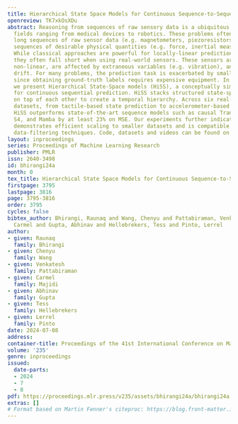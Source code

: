 ```yaml
---
title: Hierarchical State Space Models for Continuous Sequence-to-Sequence Modeling
openreview: TK7xkOsXDu
abstract: Reasoning from sequences of raw sensory data is a ubiquitous problem across
  fields ranging from medical devices to robotics. These problems often involve using
  long sequences of raw sensor data (e.g. magnetometers, piezoresistors) to predict
  sequences of desirable physical quantities (e.g. force, inertial measurements).
  While classical approaches are powerful for locally-linear prediction problems,
  they often fall short when using real-world sensors. These sensors are typically
  non-linear, are affected by extraneous variables (e.g. vibration), and exhibit data-dependent
  drift. For many problems, the prediction task is exacerbated by small labeled datasets
  since obtaining ground-truth labels requires expensive equipment. In this work,
  we present Hierarchical State-Space models (HiSS), a conceptually simple, new technique
  for continuous sequential prediction. HiSS stacks structured state-space models
  on top of each other to create a temporal hierarchy. Across six real-world sensor
  datasets, from tactile-based state prediction to accelerometer-based inertial measurement,
  HiSS outperforms state-of-the-art sequence models such as causal Transformers, LSTMs,
  S4, and Mamba by at least 23% on MSE. Our experiments further indicate that HiSS
  demonstrates efficient scaling to smaller datasets and is compatible with existing
  data-filtering techniques. Code, datasets and videos can be found on https://hiss-csp.github.io.
layout: inproceedings
series: Proceedings of Machine Learning Research
publisher: PMLR
issn: 2640-3498
id: bhirangi24a
month: 0
tex_title: Hierarchical State Space Models for Continuous Sequence-to-Sequence Modeling
firstpage: 3795
lastpage: 3816
page: 3795-3816
order: 3795
cycles: false
bibtex_author: Bhirangi, Raunaq and Wang, Chenyu and Pattabiraman, Venkatesh and Majidi,
  Carmel and Gupta, Abhinav and Hellebrekers, Tess and Pinto, Lerrel
author:
- given: Raunaq
  family: Bhirangi
- given: Chenyu
  family: Wang
- given: Venkatesh
  family: Pattabiraman
- given: Carmel
  family: Majidi
- given: Abhinav
  family: Gupta
- given: Tess
  family: Hellebrekers
- given: Lerrel
  family: Pinto
date: 2024-07-08
address:
container-title: Proceedings of the 41st International Conference on Machine Learning
volume: '235'
genre: inproceedings
issued:
  date-parts:
  - 2024
  - 7
  - 8
pdf: https://proceedings.mlr.press/v235/assets/bhirangi24a/bhirangi24a.pdf
extras: []
# Format based on Martin Fenner's citeproc: https://blog.front-matter.io/posts/citeproc-yaml-for-bibliographies/
---
```

